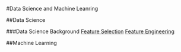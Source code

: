 #Data Science and Machine Leanring

##Data Science

###Data Science Background
[Feature Selection](DSModules/Feature_Selection.md)
[Feature Engineering](DSModules/Feature_Engineering.md)

##Machine Learning

